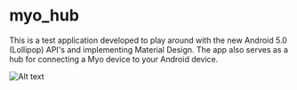 myo_hub
=======

This is a test application developed to play around with the new Android 5.0 (Lollipop) API's and implementing Material Design. The app also serves as a hub for connecting a Myo device to your Android device.

![Alt text](https://cloud.githubusercontent.com/assets/1827721/4876706/f1ff72ca-62ce-11e4-9141-79757b1d81c0.gif)
